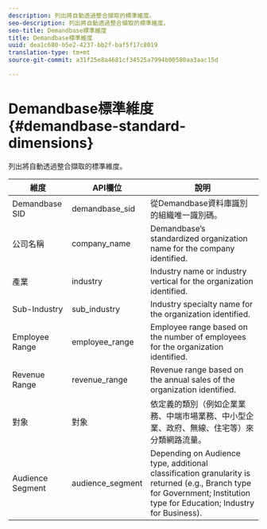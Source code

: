 ```yaml
---
description: 列出將自動透過整合擷取的標準維度。
seo-description: 列出將自動透過整合擷取的標準維度。
seo-title: Demandbase標準維度
title: Demandbase標準維度
uuid: dea1c680-b5e2-4237-bb2f-baf5f17c8019
translation-type: tm+mt
source-git-commit: a31f25e8a4681cf34525a7994b00580aa3aac15d

---
```



# Demandbase標準維度{#demandbase-standard-dimensions}

列出將自動透過整合擷取的標準維度。

| 維度 | API欄位 | 說明 |
|---|---|---|
| Demandbase SID | demandbase_sid | 從Demandbase資料庫識別的組織唯一識別碼。 |
| 公司名稱 | company_name | Demandbase’s standardized organization name for the company identified. |
| 產業 | industry | Industry name or industry vertical for the organization identified. |
| Sub-Industry | sub_industry | Industry specialty name for the organization identified. |
| Employee Range | employee_range | Employee range based on the number of employees for the organization identified. |
| Revenue Range | revenue_range | Revenue range based on the annual sales of the organization identified. |
| 對象 | 對象 | 依定義的類別（例如企業業務、中端市場業務、中小型企業、政府、無線、住宅等）來分類網路流量。 |
| Audience Segment | audience_segment | Depending on Audience type, additional classification granularity is returned (e.g., Branch type for Government; Institution type for Education; Industry for Business). |

